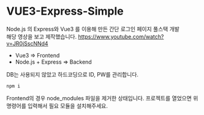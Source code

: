 # VUE3-Express-Simple
Node.js 의 Express와 Vue3 를 이용해 만든 간단 로그인 페이지 풀스택 개발  
해당 영상을 보고 제작했습니다.
https://www.youtube.com/watch?v=JR0jSscNNd4

 - Vue3 => Frontend
 - Node.js + Express => Backend
 
 DB는 사용되지 않았고 하드코딩으로 ID, PW를 관리합니다.  
 
```
npm i
```
Frontend의 경우 node_modules 파일을 제거한 상태입니다. 프로젝트를 열었으면 위 명령어를 입력해서 필요 모듈을 설치해주세요.
